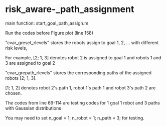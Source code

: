 # risk_aware-_path_assignment

main function: start_goal_path_assign.m

Run the codes before Figure plot (line 158)

"cvar_greset_rlevels" stores the robots assign to goal 1, 2, ... with different risk levels,

For example, [2; 1, 3] denotes robot 2 is assigned to goal 1 and robots 1 and 3 are assigned to goal 2

"cvar_grepath_rlevels" stores the corresponding paths of the assigned robots [2; 1, 3]. 

[1; 1, 2] denotes robot 2's path 1,  robot 1's path 1 and robot 3's path 2 are chosen. 

The codes from line 69-114 are testing codes for 1 goal 1 robot and 3 paths with Gaussian distributions

You may need to set 
n_goal = 1;
n_robot = 1;
n_path = 3; 
for testing. 
